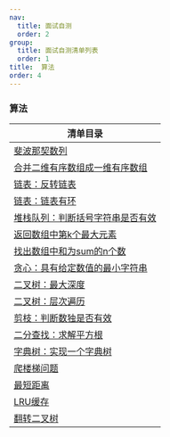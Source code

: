 ```yaml
---
nav:
  title: 面试自测
  order: 2
group:
  title: 面试自测清单列表
  order: 1
title:  算法
order: 4
---
```


### 算法

| 清单目录                                                     |
| ------------------------------------------------------------ |
| [斐波那契数列](https://leetcode-cn.com/problems/fibonacci-number/) |
| [合并二维有序数组成一维有序数组](https://leetcode-cn.com/problems/he-bing-liang-ge-pai-xu-de-lian-biao-lcof/) |
| [链表：反转链表](https://leetcode-cn.com/problems/fan-zhuan-lian-biao-lcof/) |
| [链表：链表有环](https://leetcode-cn.com/problems/linked-list-cycle/) |
| [堆栈队列：判断括号字符串是否有效](https://leetcode-cn.com/problems/valid-parenthesis-string/) |
| [返回数组中第k个最大元素](https://leetcode-cn.com/problems/kth-largest-element-in-an-array/) |
| [找出数组中和为sum的n个数](https://wizardforcel.gitbooks.io/the-art-of-programming-by-july/content/02.03.html) |
| [贪心：具有给定数值的最小字符串](https://leetcode-cn.com/problems/smallest-string-with-a-given-numeric-value/) |
| [二叉树：最大深度](https://leetcode-cn.com/problems/er-cha-shu-de-shen-du-lcof/) |
| [二叉树：层次遍历](https://leetcode-cn.com/problems/binary-tree-level-order-traversal/) |
| [剪枝：判断数独是否有效](https://leetcode-cn.com/problems/valid-sudoku/) |
| [二分查找：求解平方根](https://leetcode-cn.com/problems/sqrtx/) |
| [字典树：实现一个字典树](https://leetcode-cn.com/problems/implement-trie-prefix-tree/) |
| [爬楼梯问题](https://leetcode-cn.com/problems/climbing-stairs/) |
| [最短距离](https://leetcode-cn.com/problems/shortest-distance-to-a-character/) |
| [LRU缓存](https://leetcode-cn.com/problems/lru-cache/)       |
| [翻转二叉树](https://leetcode-cn.com/problems/invert-binary-tree/) |